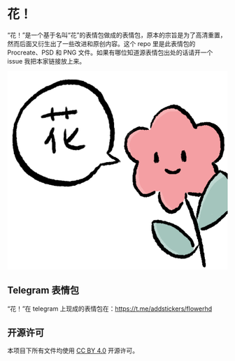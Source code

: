 # 花！

“花！”是一个基于名叫“花”的表情包做成的表情包，原本的宗旨是为了高清重置，然而后面又衍生出了一些改进和原创内容。这个 repo 里是此表情包的 Procreate、PSD 和 PNG 文件。如果有哪位知道源表情包出处的话请开一个 issue 我把本家链接放上来。

<p align="center">
    <img src="PNG/花.PNG">
</p>

## Telegram 表情包

“花！”在 telegram 上现成的表情包在：https://t.me/addstickers/flowerhd

## 开源许可

本项目下所有文件均使用 [CC BY 4.0](https://creativecommons.org/licenses/by/4.0/legalcode) 开源许可。